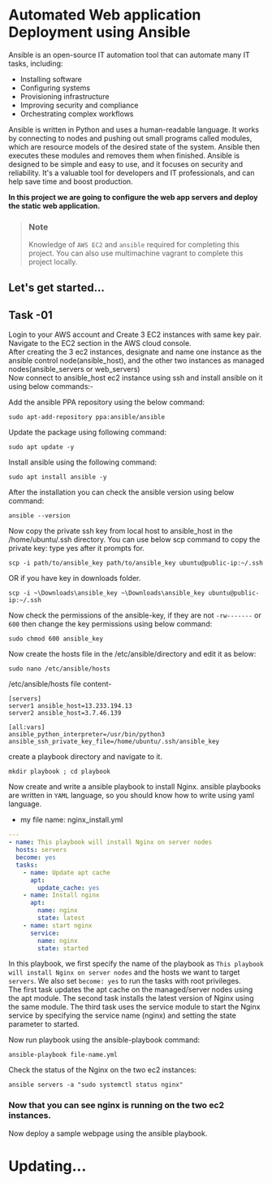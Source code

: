 # Automated Web application Deployment using Ansible
Ansible is an open-source IT automation tool that can automate many IT tasks, including:
- Installing software
- Configuring systems
- Provisioning infrastructure
- Improving security and compliance
- Orchestrating complex workflows  

Ansible is written in Python and uses a human-readable language. It works by connecting to nodes and pushing out small programs called modules, which are resource models of the desired state of the system. Ansible then executes these modules and removes them when finished. Ansible is designed to be simple and easy to use, and it focuses on security and reliability. It's a valuable tool for developers and IT professionals, and can help save time and boost production.  

**In this project we are going to configure the web app servers and deploy the static web application.**  

> ### **Note**  
> Knowledge of `AWS EC2` and `ansible` required for completing this project. You can also use multimachine vagrant to complete this project locally.

## Let's get started...

## Task -01
Login to your AWS account and Create 3 EC2 instances with same key pair. Navigate to the EC2 section in the AWS cloud console.  
After creating the 3 ec2 instances, designate and name one instance as the ansible control node(ansible_host), and the other two instances as managed nodes(ansible_servers or web_servers)  
Now connect to ansible_host ec2 instance using ssh and install ansible on it using below commands:-

Add the ansible PPA repository using the below command:
```
sudo apt-add-repository ppa:ansible/ansible
```  
Update the package using following command:  
```
sudo apt update -y
```  
Install ansible using the following command:
```
sudo apt install ansible -y
```  

After the installation you can check the ansible version using below command:
```
ansible --version
```  
Now copy the private ssh key from local host to ansible_host in the /home/ubuntu/.ssh directory. You can use below scp command to copy the private key: type yes after it prompts for.
```
scp -i path/to/ansible_key path/to/ansible_key ubuntu@public-ip:~/.ssh
```
OR  if you have key in downloads folder.
```
scp -i ~\Downloads\ansible_key ~\Downloads\ansible_key ubuntu@public-ip:~/.ssh
```  
Now check the permissions of the ansible-key, if they are not `-rw-------` or `600` then change the key permissions using below command:
```
sudo chmod 600 ansible_key
```  
Now create the hosts file in the /etc/ansible/directory and edit it as below:
```
sudo nano /etc/ansible/hosts
```  
/etc/ansible/hosts file content-
```
[servers]
server1 ansible_host=13.233.194.13
server2 ansible_host=3.7.46.139

[all:vars]
ansible_python_interpreter=/usr/bin/python3
ansible_ssh_private_key_file=/home/ubuntu/.ssh/ansible_key
```  
create a playbook directory and navigate to it.  
```
mkdir playbook ; cd playbook
```
Now create and write a ansible playbook to install Nginx. ansible playbooks are written in `YAML` language, so you should know how to write using yaml language.
- my file name: nginx_install.yml
```yaml
---
- name: This playbook will install Nginx on server nodes
  hosts: servers
  become: yes
  tasks:
    - name: Update apt cache
      apt:
        update_cache: yes
    - name: Install nginx
      apt:
        name: nginx
        state: latest
    - name: start nginx
      service:
        name: nginx
        state: started
```  
In this playbook, we first specify the name of the playbook as `This playbook will install Nginx on server nodes` and the hosts we want to target `servers`. We also set `become: yes` to run the tasks with root privileges.  
The first task updates the apt cache on the managed/server nodes using the apt module. The second task installs the latest version of Nginx using the same module. The third task uses the service module to start the Nginx service by specifying the service name (nginx) and setting the state parameter to started.  

Now run playbook using the ansible-playbook command:
```
ansible-playbook file-name.yml
```  
Check the status of the Nginx on the two ec2 instances:
```
ansible servers -a "sudo systemctl status nginx"
```  
### Now that you can see nginx is running on the two ec2 instances.
Now deploy a sample webpage using the ansible playbook.


# Updating...